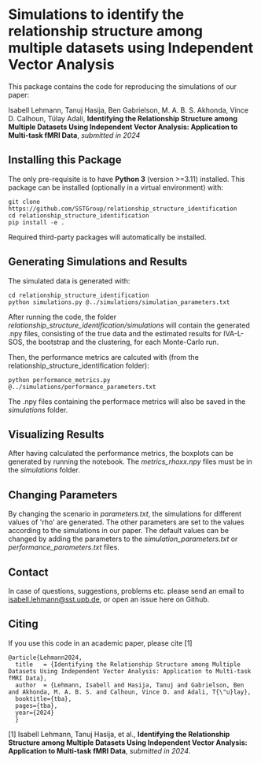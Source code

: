 # Simulations to identify the relationship structure among multiple datasets using Independent Vector Analysis

This package contains the code for reproducing the simulations of our paper:

Isabell Lehmann, Tanuj Hasija, Ben Gabrielson, M. A. B. S. Akhonda, Vince D. Calhoun, Tülay Adali,
**Identifying the Relationship Structure among Multiple Datasets Using Independent Vector Analysis: Application to Multi-task fMRI Data**, *submitted in 2024*


## Installing this Package

The only pre-requisite is to have **Python 3** (version >=3.11) installed. This package can be
installed (optionally in a virtual environment) with:

    git clone https://github.com/SSTGroup/relationship_structure_identification
    cd relationship_structure_identification
    pip install -e .

Required third-party packages will automatically be installed.


## Generating Simulations and Results

The simulated data is generated with:

    cd relationship_structure_identification
    python simulations.py @../simulations/simulation_parameters.txt

After running the code, the folder *relationship_structure_identification/simulations* will contain the generated .npy files,
consisting of the true data and the estimated results for IVA-L-SOS, the bootstrap and the clustering, for each Monte-Carlo run.

Then, the performance metrics are calcuted with (from the relationship_structure_identification folder):

    python performance_metrics.py @../simulations/performance_parameters.txt

The .npy files containing the performace metrics will also be saved in the *simulations* folder.


## Visualizing Results

After having calculated the performance metrics, the boxplots can be generated by running the
notebook.
The *metrics_rhoxx.npy* files must be in the *simulations* folder. 


## Changing Parameters

By changing the scenario in *parameters.txt*, the simulations for different values of 'rho' are generated.
The other parameters are set to the values according to the simulations in our paper.
The default values can be changed by adding the parameters to the *simulation_parameters.txt* or
*performance_parameters.txt* files.


## Contact

In case of questions, suggestions, problems etc. please send an email to isabell.lehmann@sst.upb.de,
or open an issue here on Github.


## Citing

If you use this code in an academic paper, please cite [1]

    @article{Lehmann2024,
      title   = {Identifying the Relationship Structure among Multiple Datasets Using Independent Vector Analysis: Application to Multi-task fMRI Data},
      author  = {Lehmann, Isabell and Hasija, Tanuj and Gabrielson, Ben and Akhonda, M. A. B. S. and Calhoun, Vince D. and Adali, T{\"u}lay},
      booktitle={tba},
      pages={tba},
      year={2024}
      } 

[1] Isabell Lehmann, Tanuj Hasija, et al.,
**Identifying the Relationship Structure among Multiple Datasets Using Independent Vector Analysis: Application to Multi-task fMRI Data**,
*submitted in 2024*.



